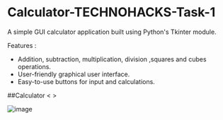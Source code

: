 # Calculator-TECHNOHACKS-Task-1

A simple GUI calculator application built using Python's Tkinter module.

Features :
- Addition, subtraction, multiplication, division ,squares and cubes operations.
- User-friendly graphical user interface.
- Easy-to-use buttons for input and calculations.

##Calculator
< >

![image](https://github.com/rriyazz/Calculator-TECHNOHACKS-Task-1/assets/76969396/69704ff5-69d2-4c40-89d8-7e0b068caf14)

